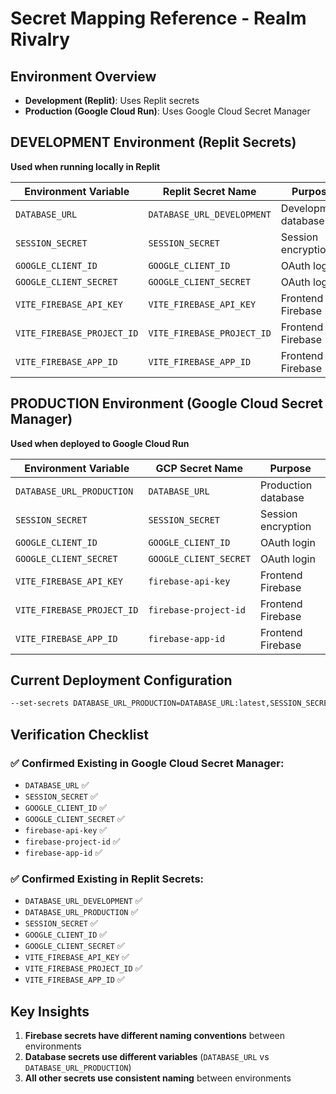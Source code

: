 # Secret Mapping Reference - Realm Rivalry

## Environment Overview

- **Development (Replit)**: Uses Replit secrets
- **Production (Google Cloud Run)**: Uses Google Cloud Secret Manager

## DEVELOPMENT Environment (Replit Secrets)
**Used when running locally in Replit**

| Environment Variable | Replit Secret Name | Purpose |
|---------------------|-------------------|---------|
| `DATABASE_URL` | `DATABASE_URL_DEVELOPMENT` | Development database |
| `SESSION_SECRET` | `SESSION_SECRET` | Session encryption |
| `GOOGLE_CLIENT_ID` | `GOOGLE_CLIENT_ID` | OAuth login |
| `GOOGLE_CLIENT_SECRET` | `GOOGLE_CLIENT_SECRET` | OAuth login |
| `VITE_FIREBASE_API_KEY` | `VITE_FIREBASE_API_KEY` | Frontend Firebase |
| `VITE_FIREBASE_PROJECT_ID` | `VITE_FIREBASE_PROJECT_ID` | Frontend Firebase |
| `VITE_FIREBASE_APP_ID` | `VITE_FIREBASE_APP_ID` | Frontend Firebase |

## PRODUCTION Environment (Google Cloud Secret Manager)
**Used when deployed to Google Cloud Run**

| Environment Variable | GCP Secret Name | Purpose |
|---------------------|-----------------|---------|
| `DATABASE_URL_PRODUCTION` | `DATABASE_URL` | Production database |
| `SESSION_SECRET` | `SESSION_SECRET` | Session encryption |
| `GOOGLE_CLIENT_ID` | `GOOGLE_CLIENT_ID` | OAuth login |
| `GOOGLE_CLIENT_SECRET` | `GOOGLE_CLIENT_SECRET` | OAuth login |
| `VITE_FIREBASE_API_KEY` | `firebase-api-key` | Frontend Firebase |
| `VITE_FIREBASE_PROJECT_ID` | `firebase-project-id` | Frontend Firebase |
| `VITE_FIREBASE_APP_ID` | `firebase-app-id` | Frontend Firebase |

## Current Deployment Configuration
```bash
--set-secrets DATABASE_URL_PRODUCTION=DATABASE_URL:latest,SESSION_SECRET=SESSION_SECRET:latest,VITE_FIREBASE_API_KEY=firebase-api-key:latest,VITE_FIREBASE_PROJECT_ID=firebase-project-id:latest,VITE_FIREBASE_APP_ID=firebase-app-id:latest,GOOGLE_CLIENT_ID=GOOGLE_CLIENT_ID:latest,GOOGLE_CLIENT_SECRET=GOOGLE_CLIENT_SECRET:latest
```

## Verification Checklist

### ✅ Confirmed Existing in Google Cloud Secret Manager:
- `DATABASE_URL` ✅
- `SESSION_SECRET` ✅
- `GOOGLE_CLIENT_ID` ✅
- `GOOGLE_CLIENT_SECRET` ✅
- `firebase-api-key` ✅
- `firebase-project-id` ✅
- `firebase-app-id` ✅

### ✅ Confirmed Existing in Replit Secrets:
- `DATABASE_URL_DEVELOPMENT` ✅
- `DATABASE_URL_PRODUCTION` ✅
- `SESSION_SECRET` ✅
- `GOOGLE_CLIENT_ID` ✅
- `GOOGLE_CLIENT_SECRET` ✅
- `VITE_FIREBASE_API_KEY` ✅
- `VITE_FIREBASE_PROJECT_ID` ✅
- `VITE_FIREBASE_APP_ID` ✅

## Key Insights
1. **Firebase secrets have different naming conventions** between environments
2. **Database secrets use different variables** (`DATABASE_URL` vs `DATABASE_URL_PRODUCTION`)
3. **All other secrets use consistent naming** between environments